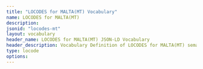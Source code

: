 ```yaml
---
title: "LOCODES for MALTA(MT) Vocabulary"
name: LOCODES for MALTA(MT) 
description: 
jsonid: "locodes-mt"
layout: vocabulary
header_name: LOCODES for MALTA(MT) JSON-LD Vocabulary
header_description: Vocabulary Definition of LOCODES for MALTA(MT) semantics in HTML format. JSON-LD format is available at [locodes-mt.jsonld](/vocabulary/locodes-mt.jsonld)
type: locode
options:
---
```

